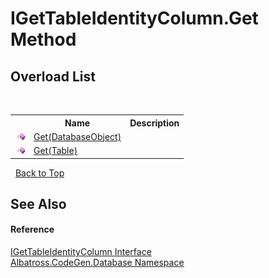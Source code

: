 # IGetTableIdentityColumn.Get Method 
 


## Overload List
&nbsp;<table><tr><th></th><th>Name</th><th>Description</th></tr><tr><td>![Public method](media/pubmethod.gif "Public method")</td><td><a href="67066435.md">Get(DatabaseObject)</a></td><td /></tr><tr><td>![Public method](media/pubmethod.gif "Public method")</td><td><a href="A9B49457.md">Get(Table)</a></td><td /></tr></table>&nbsp;
<a href="#igettableidentitycolumn.get-method">Back to Top</a>

## See Also


#### Reference
<a href="2B29757D.md">IGetTableIdentityColumn Interface</a><br /><a href="E11F5D98.md">Albatross.CodeGen.Database Namespace</a><br />
